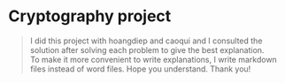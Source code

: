 # Cryptography project

> I did this project with hoangdiep and caoqui and I consulted the solution after solving each problem to give the best explanation.<br/>
> To make it more convenient to write explanations, I write markdown files instead of word files. Hope you understand. Thank you!
